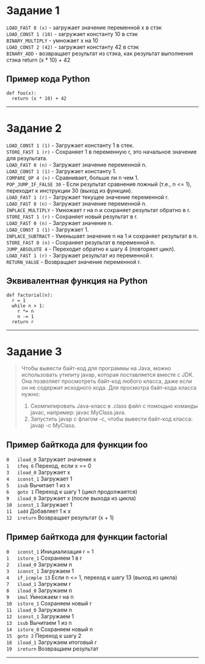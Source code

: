 # Задание 1

`LOAD_FAST 0 (x)`  - загружает значение переменной x в стэк  
`LOAD_CONST 1 (10)` - загружает константу 10 в стэк  
`BINARY_MULTIPLY` - умножает x на 10  
`LOAD_CONST 2 (42)` - загружает константу 42 в стэк  
`BINARY_ADD` - возвращает результат из стэка, как результат выполнения стэка return (x * 10) + 42  

## Пример кода Python
```
def foo(x):
  return (x * 10) + 42
```
-----
# Задание 2

`LOAD_CONST 1 (1)` - Загружает константу 1 в стек.  
`STORE_FAST 1 (r)` - Сохраняет 1 в переменную r, это начальное значение для результата.  
`LOAD_FAST 0 (n)` - Загружает значение переменной n.  
`LOAD_CONST 1 (1)` - Загружает константу 1.  
`COMPARE_OP 4 (>)` - Сравнивает, больше ли n чем 1.  
`POP_JUMP_IF_FALSE 30` - Если результат сравнения ложный (т.е., n <= 1), переходит к инструкции 30 (выход из функции).  
`LOAD_FAST 1 (r)` - Загружает текущее значение переменной r.  
`LOAD_FAST 0 (n)` - Загружает значение переменной n.  
`INPLACE_MULTIPLY` - Умножает r на n и сохраняет результат обратно в r.  
`STORE_FAST 1 (r)` - Сохраняет новый результат в r.  
`LOAD_FAST 0 (n)` - Загружает значение n.  
`LOAD_CONST 1 (1)` - Загружает 1.  
`INPLACE_SUBTRACT` - Уменьшает значение n на 1 и сохраняет результат в n.  
`STORE_FAST 0 (n)` - Сохраняет результат в переменной n.  
`JUMP_ABSOLUTE 4` - Переходит обратно к шагу 4 (повторяет цикл).  
`LOAD_FAST 1 (r)` - Загружает результат из переменной r.  
`RETURN_VALUE` - Возвращает значение переменной r.  

## Эквивалентная функция на Python
```
def factorial(n):
  r = 1
  while n > 1:
    r *= n
    n -= 1
  return r
```
-----
# Задание 3

> Чтобы вывести байт-код для программы на Java, можно использовать утилиту javap, которая поставляется вместе с JDK. Она позволяет просмотреть байт-код любого класса, даже если он не содержит исходного кода.
> Для просмотра байт-кода класса нужно: 
> 1. Скомпилировать Java-класс в .class файл с помощью команды javac, например: javac MyClass.java.
> 2. Запустить javap с флагом -c, чтобы вывести байт-код класса: javap -c MyClass.

## Пример байткода для функции foo

`0   iload_0`         Загружает значение x  
`1   ifeq 6`          Переход, если x == 0  
`3   iload_0`         Загружает x  
`4   iconst_1`        Загружает 1  
`5   isub`            Вычитает 1 из x  
`6   goto 1`          Переход к шагу 1 (цикл продолжается)  
`9   iload_0`         Загружает x (после выхода из цикла)  
`10  iconst_1`        Загружает 1  
`11  iadd`            Добавляет 1 к x  
`12  ireturn`         Возвращает результат (x + 1)  

## Пример байткода для функции factorial

`0   iconst_1`       Инициализация r = 1  
`1   istore_1`       Сохраняем 1 в r  
`2   iload_0`        Загружаем n  
`3   iconst_1`       Загружаем 1  
`4   if_icmple 13`   Если n <= 1, переход к шагу 13 (выход из цикла)  
`7   iload_1`        Загружаем r  
`8   iload_0`        Загружаем n  
`9   imul`           Умножаем r на n  
`10  istore_1`       Сохраняем новый r  
`11  iload_0`        Загружаем n  
`12  iconst_1`       Загружаем 1  
`13  isub`           Вычитаем 1 из n  
`14  istore_0`       Сохраняем новый n  
`15  goto 2`         Переход к шагу 2  
`18  iload_1`        Загружаем итоговый r  
`19  ireturn`        Возвращаем результат  

-----
